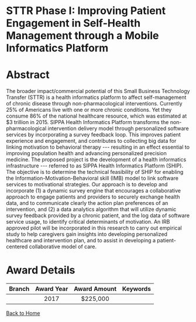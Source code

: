 
STTR Phase I: Improving Patient Engagement in Self-Health Management through a Mobile Informatics Platform
==========================================================================================================

# Abstract


The broader impact/commercial potential of this Small Business Technology Transfer (STTR) is a health informatics platform to affect self-management of chronic disease through non-pharmacological interventions. Currently 25% of Americans live with one or more chronic conditions. Yet they consume 86% of the national healthcare resource, which was estimated at $3 trillion in 2015. SIPPA Health Informatics Platform transforms the non-pharmacological intervention delivery model through personalized software services by incorporating a survey feedback loop. This improves patient experience and engagement, and contributes to collecting big data for linking motivation to behavioral therapy --- resulting in an effect essential to improving population health and advancing personalized precision medicine. The proposed project is the development of a health informatics infrastructure --- referred to as SIPPA Health Informatics Platform (SHIP). The objective is to determine the technical feasibility of SHIP for enabling the Information-Motivation-Behavioral skill (IMB) model to link software services to motivational strategies. Our approach is to develop and incorporate (1) a dynamic survey engine that encourages a collaborative approach to engage patients and providers to securely exchange health data, and to communicate clearly the action plan preferences of an intervention, and (2) a data analytics algorithm that will utilize dynamic survey feedback provided by a chronic patient, and the log data of software service usage, to identify critical determinants of motivation. An IRB approved pilot will be incorporated in this research to carry out empirical study to help caregivers gain insights into developing personalized healthcare and intervention plan, and to assist in developing a patient-centered collaborative model of care.  

# Award Details

|Branch|Award Year|Award Amount|Keywords|
| :---: | :---: | :---: | :---: |
||2017|$225,000||
  
  


[Back to Home](https://github.com/chrischow/dod_sbir_awards/Reports/JT/#282)